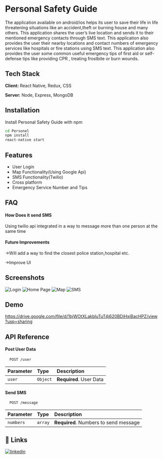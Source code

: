 
# Personal Safety Guide 

The application available on android/ios helps its user to save their life in life threatening situations like an accident,theft or burning house and many others. This application shares the user’s live location and sends it to their mentioned emergency contacts through SMS text. This application also provides the user their nearby locations and contact numbers of emergency services like hospitals or fire stations using SMS text. This application also provides the user some common useful emergency tips of first aid or self-defense tips like providing CPR , treating frostbite or burn wounds.



## Tech Stack

**Client:** React Native, Redux, CSS

**Server:** Node, Express, MongoDB


## Installation

Install Personal Safety Guide with npm

```bash
cd Personel
npm install
react-native start
```
    
## Features

- User Login
- Map Functionality(Using Google Api)
- SMS Functionality(Twilio)
- Cross platform
- Emergency Service Number and Tips


## FAQ

#### How Does it send SMS

Using twilio api integrated in a way to message more than one person at the same time 

#### Future Improvements

->Will add a way to find the closest police station,hospital etc.

->Improve UI


## Screenshots

![Login](https://drive.google.com/file/d/1QLQK_8HrRJnc1yevq_OG1U5MrCM1575O/view)
![Home Page](https://drive.google.com/file/d/1nRQic0tw_ikmptwH-utRkzWotRHDhWTC/view?usp=sharing)
![Map](https://drive.google.com/file/d/1Co4vV0Jv3oqYXBYJxtxJ7XNtgk4VkdgX/view?usp=sharing)
![SMS]((https://drive.google.com/file/d/1Co4vV0Jv3oqYXBYJxtxJ7XNtgk4VkdgX/view?usp=sharing))


## Demo

https://drive.google.com/file/d/1bjWOtXLakbluTuT4j620BDiHxiBacHPZ/view?usp=sharing


## API Reference

#### Post User Data

```http
  POST /user
```

| Parameter | Type     | Description                |
| :-------- | :------- | :------------------------- |
| `user` | `Object` | **Required**. User Data |

#### Send SMS 

```http
  POST /message
```

| Parameter | Type     | Description                       |
| :-------- | :------- | :-------------------------------- |
| `numbers`      | `array` | **Required**. Numbers to send message |




## 🔗 Links

[![linkedin](https://img.shields.io/badge/linkedin-0A66C2?style=for-the-badge&logo=linkedin&logoColor=white)](https://www.linkedin.com/)

